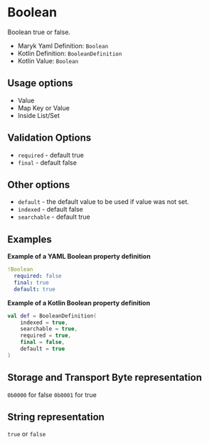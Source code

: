 # Boolean
Boolean true or false.

- Maryk Yaml Definition: `Boolean`
- Kotlin Definition: `BooleanDefinition`
- Kotlin Value: `Boolean`

## Usage options
- Value
- Map Key or Value
- Inside List/Set

## Validation Options
- `required` - default true
- `final` - default false

## Other options
- `default` - the default value to be used if value was not set.
- `indexed` - default false
- `searchable` - default true

## Examples

**Example of a YAML Boolean property definition**
```yaml
!Boolean
  required: false
  final: true
  default: true
```

**Example of a Kotlin Boolean property definition**
```kotlin
val def = BooleanDefinition(
    indexed = true,
    searchable = true,
    required = true,
    final = false,
    default = true
)
```

## Storage and Transport Byte representation
`0b0000` for false `0b0001` for true

## String representation
`true` or `false`
